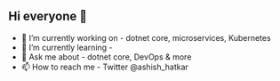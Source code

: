 ## Hi everyone 👋 
- 👀 I’m currently working on - dotnet core, microservices, Kubernetes
- 🌱 I’m currently learning - 
- 💞️ Ask me about - dotnet core, DevOps & more  
- 📫 How to reach me - Twitter @ashish_hatkar

<!--- DevOps, Containers, DevOps with Kubernetes, CNCF tools, AI/ML, serverless, scaling applications in the cloud, communities, traveling  
ashuhatkar/ashuhatkar is a ✨ special ✨ repository because its `README.md` (this file) appears on your GitHub profile.
You can click the Preview link to take a look at your changes.
--->
